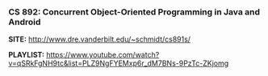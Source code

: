 ### CS 892: Concurrent Object-Oriented Programming in Java and Android

**SITE:** http://www.dre.vanderbilt.edu/~schmidt/cs891s/

**PLAYLIST:** https://www.youtube.com/watch?v=qSRkFgNH9tc&list=PLZ9NgFYEMxp6r_dM7BNs-9PzTc-ZKjomg


